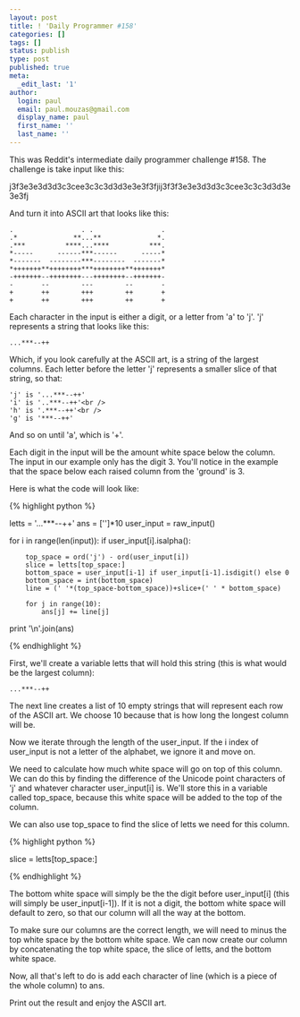 ```yaml
---
layout: post
title: ! 'Daily Programmer #158'
categories: []
tags: []
status: publish
type: post
published: true
meta:
  _edit_last: '1'
author:
  login: paul
  email: paul.mouzas@gmail.com
  display_name: paul
  first_name: ''
  last_name: ''
---
```

This was Reddit's intermediate daily programmer challenge #158. The challenge is take input like this:

j3f3e3e3d3d3c3cee3c3c3d3d3e3e3f3fjij3f3f3e3e3d3d3c3cee3c3c3d3d3e3e3fj

And turn it into ASCII art that looks like this:</p>

    .                 . .                 .
    .*              **...**              *.
    .***          ****...****          ***.
    *-----      ------***------      -----*
    *-------  --------***--------  -------*
    *+++++++**++++++++***++++++++**+++++++*
    -+++++++--++++++++---++++++++--+++++++-
    -       --        ---        --       -
    +       ++        +++        ++       +
    +       ++        +++        ++       +

Each character in the input is either a digit, or a letter from 'a' to 'j'. 'j' represents a string that looks like this:</p>

    ...***--++

Which, if you look carefully at the ASCII art, is a string of the largest columns. Each letter before the letter 'j' represents a smaller slice of that string, so that:

    'j' is '...***--++'
    'i' is '..***--++'<br />
    'h' is '.***--++'<br />
    'g' is '***--++'
    
And so on until 'a', which is '+'.

Each digit in the input will be the amount white space below the column. The input in our example only has the digit 3. You'll notice in the example that the space below each raised column from the 'ground' is 3. 

Here is what the code will look like:

{% highlight python %}

letts = '...***--++'
ans = ['']*10
user_input = raw_input()

for i in range(len(input)):
    if user_input[i].isalpha():
    
        top_space = ord('j') - ord(user_input[i])
        slice = letts[top_space:]
        bottom_space = user_input[i-1] if user_input[i-1].isdigit() else 0
        bottom_space = int(bottom_space)
        line = (' '*(top_space-bottom_space))+slice+(' ' * bottom_space)

        for j in range(10):
            ans[j] += line[j]

print '\n'.join(ans)

{% endhighlight %}

First, we'll create a variable letts that will hold this string (this is what would be the largest column): 

    ...***--++ 

The next line creates a list of 10 empty strings that will represent each row of the ASCII art. We choose 10 because that is how long the longest column will be.

Now we iterate through the length of the user\_input. If the i index of user\_input is not a letter of the alphabet, we ignore it and move on. 

We need to calculate how much white space will go on top of this column. We can do this by finding the difference of the Unicode point characters of 'j' and whatever character user\_input[i] is. We'll store this in a variable called top\_space, because this white space will be added to the top of the column.

We can also use top\_space to find the slice of letts we need for this column.

{% highlight python %}

slice = letts[top_space:]

{% endhighlight %}

The bottom white space will simply be the the digit before user\_input\[i] (this will simply be user\_input[i-1]). If it is not a digit, the bottom white space will default to zero, so that our column will all the way at the bottom.

To make sure our columns are the correct length, we will need to minus the top white space by the bottom white space. We can now create our column by concatenating the top white space, the slice of letts, and the bottom white space. 

Now, all that's left to do is add each character of line (which is a piece of the whole column) to ans.

Print out the result and enjoy the ASCII art.